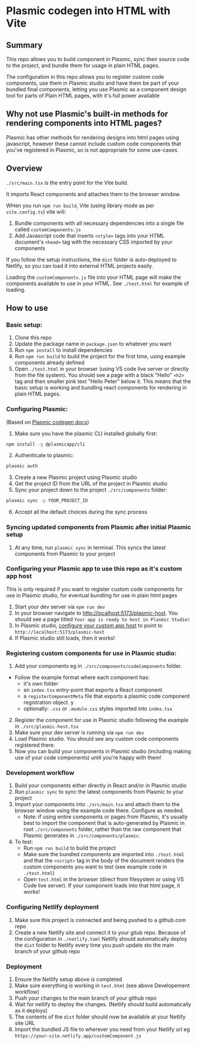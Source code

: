 # Plasmic codegen into HTML with Vite

## Summary

This repo allows you to build component in Plasmic, sync their source code to the project, and bundle them for usage in plain HTML pages.

The configuration in this repo allows you to register custom code components, use them in Plasmic studio and have them be part of your bundled final components, letting you use Plasmic as a component design tool for parts of Plain HTML pages, with it's full power available

## Why not use Plasmic's built-in methods for rendering components into HTML pages?

Plasmic has other methods for rendering designs into html pages using javascript, however these cannot include custom code components that you've registered in Plasmic, so is not appropriate for some use-cases.

## Overview
`./src/main.tsx` is the entry point for the Vite build.

It imports React components and attaches them to the browser window.

WHen you run `npm run build`, Vite (using library mode as per `vite.config.ts`) vite will:
1. Bundle components with all necessary dependencies into a single file called `customComponents.js`
2. Add Javascript code that inserts `<style>` tags into your HTML document's `<head>` tag with the necessary CSS imported by your components

If you follow the setup instructions, the `dist` folder is auto-deployed to Netlify, so you can load it into external HTML projects easily.

Loading the `customComponents.js` file into your HTML page will make the components available to use in your HTML. See `./test.html` for example of loading.

## How to use

### Basic setup:
1. Clone this repo
2. Update the package name in `package.json` to whatever you want
3. Run `npm install` to install dependencies
4. Run `npm run build` to build the project for the first time, using example components already defined
5. Open `./test.html` in your browser (using VS code live server or directly from the file system). You should see a page with a black "Hello" `<h2>` tag and then smaller pink text "Hello Peter" below it. This means that the basic setup is working and bundling react components for rendering in plain HTML pages.

### Configuring Plasmic: 
(Based on [Plasmic codegen docs](https://docs.plasmic.app/learn/codegen-guide/#install-the-plasmic-cli))
1. Make sure you have the plasmic CLI installed globally first:
```bash
npm install -g @plasmicapp/cli
```
2. Authenticate to plasmic:
```bash
plasmic auth
```
3. Create a new Plasmic project using Plasmic studio
4. Get the project ID from the URL of the project in Plasmic studio
5. Sync your project down to the project `./src/components` folder:
```bash
plasmic sync -p YOUR_PROJECT_ID
```
6. Accept all the default choices during the sync process

### Syncing updated components from Plasmic after initial Plasmic setup
1. At any time, run `plasmic sync` in terminal. This syncs the latest components from Plasmic to your project

### Configuring your Plasmic app to use this repo as it's custom app host
This is only required if you want to register custom code components for use in Plasmic studio, for eventual bundling for use in plain html pages
1. Start your dev server via `npm run dev`
2. In your browser navigate to [http://localhost:5173/plasmic-host](http://localhost:5173/plasmic-host). You should see a page titled `Your app is ready to host in Plasmic Studio!`
3. In Plasmic studio, [configure your custom app host](https://docs.plasmic.app/learn/app-hosting/#3-set-your-plasmic-project-to-use-your-app-host) to point to `http://localhost:5173/plasmic-host`
4. If Plasmic studio still loads, then it works!

### Registering custom components for use in Plasmic studio:
1. Add your components eg in `./src/components/codeComponents` folder. 
  * Follow the example format where each component has:
    * it's own folder
    * an `index.tsx` entry-point that exports a React component
    * a `registerComponentMeta` file that exports a plasmic code component registration object. y
    * optionally: `.css` or `.module.css` styles imported into `index.tsx`
2. Register the component for use in Plasmic studio following the example in `./src/plasmic-host.tsx`
3. Make sure your dev server is running via `npm run dev`
4. Load Plasmic studio. You should see any custom code components registered there.
5. Now you can build your components in Plasmic studio (including making use of your code components) until you're happy with them!

### Development workflow
1. Build your components either directly in React and/or in Plasmic studio
2. Run `plasmic sync` to sync the latest components from Plasmic to your project
3. Import your components into `./src/main.tsx` and attach them to the browser window using the example code there. Configure as needed. 
   * Note: if using entire components or pages from Plasmic, it's usually best to import the component that is auto-generated by Plasmic in root `./src/components` folder, rather than the raw component that Plasmic generates in `./src/components/plasmic`.
4. To test:
   * Run `npm run build` to build the project
   * Make sure the bundled components are imported into `./test.html` and that the `<script>` tag in the body of the document renders the custom components you want to test (see example code in `./test.html`)
   * Open `test.html` in the browser (direct from filesystem or using VS Code live server). If your component loads into that html page, it works!

### Configuring Netlify deployment
1. Make sure this project is connected and being pushed to a github.com repo
2. Create a new Netlify site and connect it to your gitub repo. Because of the configuration in `./netlify.toml` Netlify should automatically deploy the `dist` folder to Netlify every time you push update sto the main branch of your github repo

### Deployment
1. Ensure the Netlify setup above is completed
2. Make sure everything is working in `test.html` (see above Developement workflow)
3. Push your changes to the main branch of your github repo
4. Wait for netlify to deploy the changes. (Netlify should build automatically as it deploys)
5. The contents of the `dist` folder should now be available at your Netlify site URL
6. Import the bundled JS file to wherever you need from your Netlify url eg `https://your-site.netlify.app/customComponent.js`

